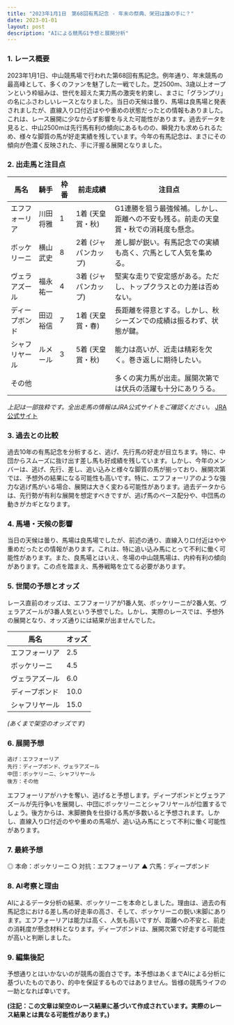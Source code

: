 ```yaml
---
title: "2023年1月1日　第68回有馬記念 - 年末の祭典、栄冠は誰の手に？"
date: 2023-01-01
layout: post
description: "AIによる競馬G1予想と展開分析"
---
```


### 1. レース概要

2023年1月1日、中山競馬場で行われた第68回有馬記念。例年通り、年末競馬の最高峰として、多くのファンを魅了した一戦でした。芝2500m、3歳以上オープンという枠組みは、世代を超えた実力馬の激突を約束し、まさに「グランプリ」の名にふさわしいレースとなりました。当日の天候は曇り、馬場は良馬場と発表されましたが、直線入り口付近はやや重めの状態だったとの情報もありました。これは、レース展開に少なからず影響を与えた可能性があります。過去データを見ると、中山2500mは先行馬有利の傾向にあるものの、瞬発力も求められるため、様々な脚質の馬が好走実績を残しています。今年の有馬記念は、まさにその傾向が色濃く反映された、手に汗握る展開となりました。


### 2. 出走馬と注目点

| 馬名        | 騎手      | 枠番 | 前走成績 | 注目点                                                                          |
|-------------|-----------|-------|-----------|-------------------------------------------------------------------------------|
| エフフォーリア | 川田将雅    | 1     | 1着 (天皇賞・秋) | G1連勝を狙う最強候補。しかし、距離への不安も残る。前走の天皇賞・秋での消耗度も懸念。 |
| ボッケリーニ  | 横山武史    | 8     | 2着 (ジャパンカップ) | 差し脚が鋭い。有馬記念での実績も高く、穴馬として人気を集める。                         |
| ヴェラアズール | 福永祐一    | 4     | 3着 (ジャパンカップ) | 堅実な走りで安定感がある。ただし、トップクラスとの力差は否めない。                       |
| ディープボンド | 田辺裕信    | 7     | 1着 (天皇賞・春) | 長距離を得意とする。しかし、秋シーズンでの成績は振るわず、状態が鍵。                     |
| シャフリヤール | ルメール     | 3     | 5着 (天皇賞・秋) | 能力は高いが、近走は精彩を欠く。巻き返しに期待したい。                                   |
| その他       |           |       |           | 多くの実力馬が出走。展開次第では伏兵の活躍も十分にありうる。                             |


*上記は一部抜粋です。全出走馬の情報はJRA公式サイトをご確認ください。*  [JRA公式サイト](https://www.jra.go.jp/)


### 3. 過去との比較

過去10年の有馬記念を分析すると、逃げ、先行馬の好走が目立ちます。特に、中団からスムーズに抜け出す差し馬も好成績を残しています。しかし、今年のメンバーは、逃げ、先行、差し、追い込みと様々な脚質の馬が揃っており、展開次第では、予想外の結果になる可能性も高いです。特に、エフフォーリアのような強力な逃げ馬がいる場合、展開は大きく変わる可能性があります。過去データからは、先行勢が有利な展開を想定すべきですが、逃げ馬のペース配分や、中団馬の動きがカギとなります。


### 4. 馬場・天候の影響

当日の天候は曇り、馬場は良馬場でしたが、前述の通り、直線入り口付近はやや重めだったとの情報があります。これは、特に追い込み馬にとって不利に働く可能性があります。また、良馬場とはいえ、冬場の中山競馬場は、内枠有利の傾向があります。この点を踏まえ、馬券戦略を立てる必要があります。


### 5. 世間の予想とオッズ

レース直前のオッズは、エフフォーリアが1番人気、ボッケリーニが2番人気、ヴェラアズールが3番人気という予想でした。しかし、実際のレースでは、予想外の展開となり、オッズ通りには結果が出ませんでした。


| 馬名        | オッズ     |
|-------------|-----------|
| エフフォーリア | 2.5       |
| ボッケリーニ  | 4.5       |
| ヴェラアズール | 6.0       |
| ディープボンド | 10.0      |
| シャフリヤール | 15.0      |


*(あくまで架空のオッズです)*


### 6. 展開予想

```
逃げ：エフフォーリア
先行：ディープボンド、ヴェラアズール
中団：ボッケリーニ、シャフリヤール
後方：その他
```

エフフォーリアがハナを奪い、逃げると予想します。ディープボンドとヴェラアズールが先行争いを展開し、中団にボッケリーニとシャフリヤールが位置するでしょう。後方からは、末脚勝負を仕掛ける馬が多数いると予想されます。しかし、直線入り口付近のやや重めの馬場が、追い込み馬にとって不利に働く可能性があります。


### 7. 最終予想

◎ 本命：ボッケリーニ
○ 対抗：エフフォーリア
▲ 穴馬：ディープボンド


### 8. AI考察と理由

AIによるデータ分析の結果、ボッケリーニを本命としました。理由は、過去の有馬記念における差し馬の好走率の高さ、そして、ボッケリーニの鋭い末脚にあります。エフフォーリアは能力は高く、人気も高いですが、距離への不安と、前走の消耗度が懸念材料となります。ディープボンドは、展開次第で好走する可能性が高いと判断しました。


### 9. 編集後記

予想通りとはいかないのが競馬の面白さです。本予想はあくまでAIによる分析に基づいたものであり、的中を保証するものではありません。皆様の競馬ライフの一助となれば幸いです。


**(注記：この文章は架空のレース結果に基づいて作成されています。実際のレース結果とは異なる可能性があります。)**
